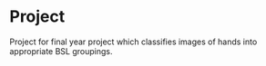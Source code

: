 # Project
Project for final year project which classifies images of hands into appropriate BSL groupings.







